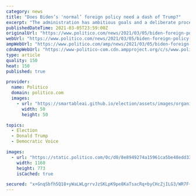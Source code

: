 ```yaml
---
category: news
title: "Does Biden’s 'normal’ foreign policy need a dash of Trump?"
excerpt: "The administration has ambitious goals and a deliberate process. But it might need to get a little unconventional to see results."
publishedDateTime: 2021-03-05T23:59:00Z
originalUrl: "https://www.politico.com/news/2021/03/05/biden-foreign-policy-trump-473919"
webUrl: "https://www.politico.com/news/2021/03/05/biden-foreign-policy-trump-473919"
ampWebUrl: "https://www.politico.com/amp/news/2021/03/05/biden-foreign-policy-trump-473919"
cdnAmpWebUrl: "https://www-politico-com.cdn.ampproject.org/c/s/www.politico.com/amp/news/2021/03/05/biden-foreign-policy-trump-473919"
type: article
quality: 150
heat: 150
published: true

provider:
  name: Politico
  domain: politico.com
  images:
    - url: "https://smartableai.github.io/election/assets/images/organizations/politico.com-50x50.jpg"
      width: 50
      height: 50

topics:
  - Election
  - Donald Trump
  - Democratic Voice

images:
  - url: "https://static.politico.com/0c/d0/8e8949274a15961ca5be48edd33c/210305-joe-biden-getty-773.jpg"
    width: 1160
    height: 773
    isCached: true

secured: "x+GnqSbfh5Q18+yWaLWLgrrvJzSKLpK9pe8KaTsacRq+byCHcZjILG3/WR7F+gBeeSUpoIRz2evGlB5/s5pUxudc1yFtTk70aq3hv/2w7Vbliza/A0ETLNj7FlUKcXRsqSYzchb9ud3d9XEcLQhbX28oKLwMB4u/uX3qaIruaqbJao8e69yHYTNmFUImjCEtvAg3VoT3HZiTnsobcX1j5FmiShhCfADT5FgNlZT959PhlZgmd+TBGHcVDOE4CRGHimneMwxtk8C79GqV+EBs2iRreo5xrjCzI+S2ZNE5gIR/KDNWsqPFR14ED+5KLHatH1qwvgJfcUXIRduqSXVkeaaDnm1+inLN+jAJN4uabeo=;0QW/bkPmdfnyUUKjXa/EyA=="
---
```



